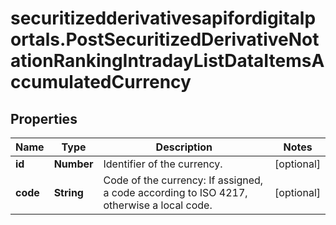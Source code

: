 # securitizedderivativesapifordigitalportals.PostSecuritizedDerivativeNotationRankingIntradayListDataItemsAccumulatedCurrency

## Properties

Name | Type | Description | Notes
------------ | ------------- | ------------- | -------------
**id** | **Number** | Identifier of the currency. | [optional] 
**code** | **String** | Code of the currency: If assigned, a code according to ISO 4217, otherwise a local code. | [optional] 


